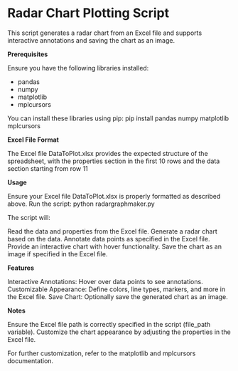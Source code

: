 # Radar Chart Plotting Script

This script generates a radar chart from an Excel file and supports interactive annotations and saving the chart as an image.


**Prerequisites**

Ensure you have the following libraries installed:

- pandas
- numpy
- matplotlib
- mplcursors

You can install these libraries using pip: pip install pandas numpy matplotlib mplcursors


**Excel File Format**

The Excel file DataToPlot.xlsx provides the expected structure of the spreadsheet, with the properties section in the first 10 rows and the data section starting from row 11


**Usage**

Ensure your Excel file DataToPlot.xlsx is properly formatted as described above.
Run the script: python radargraphmaker.py


The script will:

Read the data and properties from the Excel file.
Generate a radar chart based on the data.
Annotate data points as specified in the Excel file.
Provide an interactive chart with hover functionality.
Save the chart as an image if specified in the Excel file.


**Features**

Interactive Annotations: Hover over data points to see annotations.
Customizable Appearance: Define colors, line types, markers, and more in the Excel file.
Save Chart: Optionally save the generated chart as an image.


**Notes**

Ensure the Excel file path is correctly specified in the script (file_path variable).
Customize the chart appearance by adjusting the properties in the Excel file.


For further customization, refer to the matplotlib and mplcursors documentation.
